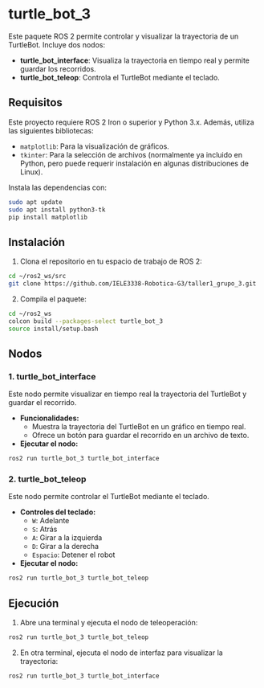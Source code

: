 # turtle_bot_3

Este paquete ROS 2 permite controlar y visualizar la trayectoria de un TurtleBot. Incluye dos nodos:

- **turtle_bot_interface**: Visualiza la trayectoria en tiempo real y permite guardar los recorridos.
- **turtle_bot_teleop**: Controla el TurtleBot mediante el teclado.

## Requisitos

Este proyecto requiere ROS 2 Iron o superior y Python 3.x. Además, utiliza las siguientes bibliotecas:
- `matplotlib`: Para la visualización de gráficos.
- `tkinter`: Para la selección de archivos (normalmente ya incluido en Python, pero puede requerir instalación en algunas distribuciones de Linux).

Instala las dependencias con:
```bash
sudo apt update
sudo apt install python3-tk
pip install matplotlib
```

## Instalación

1. Clona el repositorio en tu espacio de trabajo de ROS 2:
```bash
cd ~/ros2_ws/src
git clone https://github.com/IELE3338-Robotica-G3/taller1_grupo_3.git
```

2. Compila el paquete:
```bash
cd ~/ros2_ws
colcon build --packages-select turtle_bot_3
source install/setup.bash
```

## Nodos

### 1. turtle_bot_interface
Este nodo permite visualizar en tiempo real la trayectoria del TurtleBot y guardar el recorrido.

- **Funcionalidades:**
  - Muestra la trayectoria del TurtleBot en un gráfico en tiempo real.
  - Ofrece un botón para guardar el recorrido en un archivo de texto.
- **Ejecutar el nodo:**
```bash
ros2 run turtle_bot_3 turtle_bot_interface
```

### 2. turtle_bot_teleop
Este nodo permite controlar el TurtleBot mediante el teclado.

- **Controles del teclado:**
  - `W`: Adelante
  - `S`: Atrás
  - `A`: Girar a la izquierda
  - `D`: Girar a la derecha
  - `Espacio`: Detener el robot
- **Ejecutar el nodo:**
```bash
ros2 run turtle_bot_3 turtle_bot_teleop
```

## Ejecución

1. Abre una terminal y ejecuta el nodo de teleoperación:
```bash
ros2 run turtle_bot_3 turtle_bot_teleop
```

2. En otra terminal, ejecuta el nodo de interfaz para visualizar la trayectoria:
```bash
ros2 run turtle_bot_3 turtle_bot_interface
```
